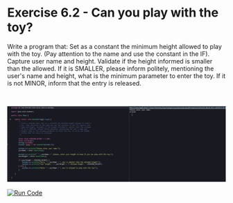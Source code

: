 # Exercise 6.2 - Can you play with the toy?

Write a program that: Set as a constant the minimum height allowed to play with the toy. (Pay attention to the name and use the constant in the IF). Capture user
name and height. Validate if the height informed is smaller than the allowed.
If it is SMALLER, please inform politely, mentioning the user's name and
height, what is the minimum parameter to enter the toy. If it is not MINOR,
inform that the entry is released.

<br>

<center>

![Can you play with the toy?](/gif_img/6.2.gif)

</center>

[![Run Code](https://img.shields.io/badge/-Run%20%20code%20-green?style=flat&logo=replit&logoColor=white)](https://replit.com/@ariana-ssilva/CanYouPlayWithTheToy#Main.java)&nbsp;



